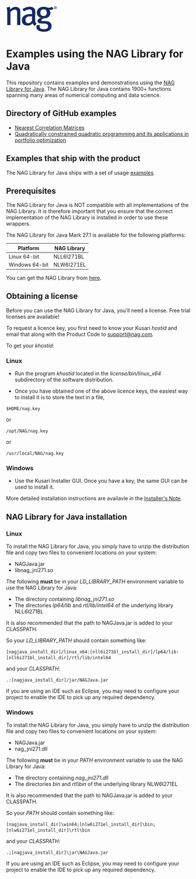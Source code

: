![NAG Logo](./nag_logo.png)

# Examples using the NAG Library for Java

This repository contains examples and demonstrations using the [NAG Library for Java](https://www.nag.com/content/nag-library-for-java).  The NAG Library for Java contains 1900+ functions spanning many areas of numerical computing and data science.

## Directory of GitHub examples

* [Nearest Correlation Matrices](./nearest_correlation_matrices)
* [Quadratically constrained quadratic programming and its applications in portfolio optimization]()

## Examples that ship with the product

The NAG Library for Java ships with a set of usage [examples]().

## Prerequisites

The NAG Library for Java is NOT compatible with all implementations of the NAG Library. It is therefore important that you ensure that the correct implementation of the NAG Library is installed in order to use these wrappers.

The NAG Library for Java Mark 27.1 is available for the following platforms:

| Platform | NAG Library |
| --- | --- |
| Linux 64-bit | NLL6I271BL |
| Windows 64-bit | NLW6I271EL |

You can get the NAG Library from [here](https://www.nag.com/content/nag-library).

## Obtaining a license

Before you can use the NAG Library for Java, you'll need a license. Free trial licenses are available!

To request a licence key, you first need to know your Kusari *hostid* and email that along with the Product Code to [support@nag.com](mailto:support@nag.com).

To get your *khostid*:

### Linux

* Run the program *khostid* located in the *license/bin/linux_x64* subdirectory of the software distribution.

* Once you have obtained one of the above licence keys, the easiest way to install it is to store the text in a file,
```
$HOME/nag.key
```
or
```
/opt/NAG/nag.key
```
or
```
/usr/local/NAG/nag.key
```

### Windows

* Use the Kusari Installer GUI. Once you have a key, the same GUI can be used to install it.

More detailed installation instructions are availavle in the [Installer's Note](https://www.nag.com/content/nag-library-mark-27).

## NAG Library for Java installation

### Linux

To install the NAG Library for Java, you simply have to unzip the distribution file and copy two files to convenient locations on your system:

* NAGJava.jar
* libnag_jni271.so

The following **must** be in your *LD_LIBRARY_PATH* environment variable to use the NAG Library for Java:

* The directory containing *libnag_jni271.so*
* The directories *lp64/lib* and *rtl/lib/intel64* of the underlying library NLL6I271BL

It is also recommended that the path to NAGJava.jar is added to your CLASSPATH.

So your *LD_LIBRARY_PATH* should contain something like:

```
[nagjava_install_dir]/linux_x64:[nll6i271bl_install_dir]/lp64/lib:[nll6i271bl_install_dir]/rtl/lib/intel64
```

and your *CLASSPATH*:

```
.:[nagjava_install_dir]/jar/NAGJava.jar
```

If you are using an IDE such as Eclipse, you may need to configure your project to enable the IDE to pick up any required dependency.

### Windows

To install the NAG Library for Java, you simply have to unzip the distribution file and copy two files to convenient locations on your system:

* NAGJava.jar
* nag_jni271.dll

The following **must** be in your *PATH* environment variable to use the NAG Library for Java:

* The directory containing *nag_jni271.dll*
* The directories *bin* and *rtl\bin* of the underlying library NLW6I271EL

It is also recommended that the path to NAGJava.jar is added to your CLASSPATH.

So your *PATH* should contain something like:

```
[nagjava_install_dir]\win64;[nlw6i271el_install_dir]\bin;[nlw6i271el_install_dir]\rtl\bin
```

and your *CLASSPATH*:

```
.;[nagjava_install_dir]\jar\NAGJava.jar
```

If you are using an IDE such as Eclipse, you may need to configure your project to enable the IDE to pick up any required dependency.

